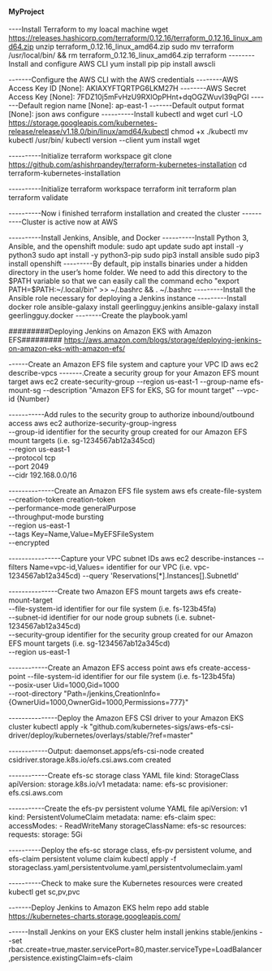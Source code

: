 #### MyProject ####
----Install Terraform to my loacal machine
wget https://releases.hashicorp.com/terraform/0.12.16/terraform_0.12.16_linux_amd64.zip
unzip terraform_0.12.16_linux_amd64.zip
sudo mv terraform /usr/local/bin/ && rm terraform_0.12.16_linux_amd64.zip
terraform
--------Install and configure AWS CLI
yum install pip
pip install awscli

-------Configure the AWS CLI with the AWS credentials
--------AWS Access Key ID [None]: AKIAXYFTQRTPG6LKM27H 
--------AWS Secret Access Key [None]: 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 
-------Default region name [None]: ap-east-1
-------Default output format [None]: json
aws configure 
----------Install kubectl and wget 
curl -LO https://storage.googleapis.com/kubernetes-release/release/v1.18.0/bin/linux/amd64/kubectl
chmod +x ./kubectl
mv kubectl /usr/bin/
kubectl  version --client
yum install wget

----------Initialize terraform workspace 
git clone https://github.com/ashishrpandey/terraform-kubernetes-installation
cd terraform-kubernetes-installation

----------Initialize terraform workspace 
terraform init
terraform plan
terraform validate

----------Now i finished terraform installation and created the cluster
----------Cluster is active now at AWS

----------Install Jenkins, Ansible, and Docker
----------Install Python 3, Ansible, and the openshift module:
sudo apt update
sudo apt install -y python3
sudo apt install -y python3-pip
sudo pip3 install ansible
sudo pip3 install openshift
---------By default, pip installs binaries under a hidden directory in the user’s home folder. We need to add this directory to the $PATH variable so that we can easily call the command
echo "export PATH=$PATH:~/.local/bin" >> ~/.bashrc && . ~/.bashrc
---------Install the Ansible role necessary for deploying a Jenkins instance
---------Install docker role
ansible-galaxy install geerlingguy.jenkins
ansible-galaxy install geerlingguy.docker
--------Create the playbook.yaml

#########Deploying Jenkins on Amazon EKS with Amazon EFS#########
https://aws.amazon.com/blogs/storage/deploying-jenkins-on-amazon-eks-with-amazon-efs/

------Create an Amazon EFS file system and capture your VPC ID
aws ec2 describe-vpcs
-------.Create a security group for your Amazon EFS mount target
aws ec2 create-security-group 
--region us-east-1 
--group-name efs-mount-sg 
--description "Amazon EFS for EKS, SG for mount target" 
--vpc-id {Number}

-----------Add rules to the security group to authorize inbound/outbound access
aws ec2 authorize-security-group-ingress \
--group-id identifier for the security group created for our Amazon 
EFS mount targets (i.e. sg-1234567ab12a345cd) \
--region us-east-1 \
--protocol tcp \
--port 2049 \
--cidr 192.168.0.0/16

--------------Create an Amazon EFS file system
aws efs create-file-system \
--creation-token creation-token \
--performance-mode generalPurpose \
--throughput-mode bursting \
--region us-east-1 \
--tags Key=Name,Value=MyEFSFileSystem \
--encrypted

----------------Capture your VPC subnet IDs
aws ec2 describe-instances --filters Name=vpc-id,Values= identifier
for our VPC (i.e. vpc-1234567ab12a345cd) --query 
'Reservations[*].Instances[].SubnetId'

---------------Create two Amazon EFS mount targets
aws efs create-mount-target \
--file-system-id identifier for our file system (i.e. fs-123b45fa) \
--subnet-id identifier for our node group subnets (i.e. subnet-
1234567ab12a345cd) \
--security-group identifier for the security group created for our 
Amazon EFS mount targets (i.e. sg-1234567ab12a345cd) \
--region us-east-1

------------Create an Amazon EFS access point
aws efs create-access-point --file-system-id identifier for our file 
system (i.e. fs-123b45fa) \
--posix-user Uid=1000,Gid=1000 \
--root-directory 
"Path=/jenkins,CreationInfo={OwnerUid=1000,OwnerGid=1000,Permissions=777}"

---------------Deploy the Amazon EFS CSI driver to your Amazon EKS cluster
kubectl apply -k "github.com/kubernetes-sigs/aws-efs-csi-
driver/deploy/kubernetes/overlays/stable/?ref=master"

------------Output:
daemonset.apps/efs-csi-node created
csidriver.storage.k8s.io/efs.csi.aws.com created

------------Create efs-sc storage class YAML file
kind: StorageClass
apiVersion: storage.k8s.io/v1
metadata:
  name: efs-sc
provisioner: efs.csi.aws.com

-----------Create the efs-pv persistent volume YAML file
apiVersion: v1
kind: PersistentVolumeClaim
metadata:
  name: efs-claim
spec:
  accessModes:
    - ReadWriteMany
  storageClassName: efs-sc
  resources:
    requests:
      storage: 5Gi

----------Deploy the efs-sc storage class, efs-pv persistent volume, and efs-claim persistent volume claim
kubectl apply -f 
storageclass.yaml,persistentvolume.yaml,persistentvolumeclaim.yaml

----------Check to make sure the Kubernetes resources were created
kubectl get sc,pv,pvc

-------Deploy Jenkins to Amazon EKS
helm repo add stable https://kubernetes-charts.storage.googleapis.com/

------Install Jenkins on your EKS cluster
helm install jenkins stable/jenkins --set
rbac.create=true,master.servicePort=80,master.serviceType=LoadBalancer
,persistence.existingClaim=efs-claim



